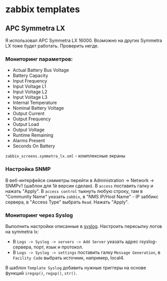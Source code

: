 # zabbix templates

## APC Symmetra LX
Я использовал APC Symmetra LX 16000. Возможно на других Symmetra LX тоже будет работать. Проверить негде.


### Мониторинг параметров:
+ Actual Battery Bus Voltage
+ Battery Capacity
+ Input Frequency
+ Input Voltage L1
+ Input Voltage L2
+ Input Voltage L3
+ Internal Temperature
+ Nominal Battery Voltage
+ Output Current
+ Output Frequency
+ Output Load
+ Output Voltage
+ Runtime Remaining
+ Alarms Present
+ Seconds On Battery


`zabbix_screens.symmetra_lx.xml` - комплексные экраны

### Настройка SNMP
В веб-интерфейсе симметры перейти в Administration -> Network -> SNMPv1 (шаблон для 1й версии сделан). В `access` поставить галку и нажать "Apply". В `access control` тыкнуть любую строку, там в "Community Name" указать `zabbix`, в "NMS IP/Host Name" - IP заббикс сервера, в "Access Type"  выбрать `Read`. Нажать "Apply".


### Мониторинг через Syslog
Выполнить настройки описанные в [syslog](https://github.com/angel2s2/zabbix/tree/master/syslog).
Настроить пересылку логов на symmetra lx:
* В `Logs -> Syslog -> servers -> Add Server` указать адрес rsyslog-сервера, порт, язык и протокол.
* В `Logs -> Syslog -> settings` поставить галку `Message Generation`, в `Facility Code` выбрать источник, например, local4.

В шаблон `Template Syslog` добавить нужные триггеры на основе функций `iregxp()`, `regxp()`, `str()`. 

